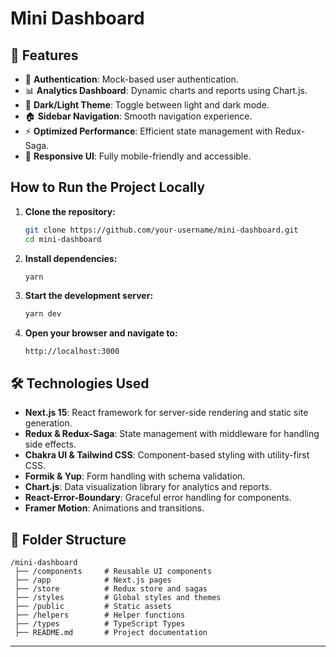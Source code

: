 # Mini Dashboard

## 📌 Features

- 🔐 **Authentication**: Mock-based user authentication.
- 📊 **Analytics Dashboard**: Dynamic charts and reports using Chart.js.
- 🎨 **Dark/Light Theme**: Toggle between light and dark mode.
- 🏠 **Sidebar Navigation**: Smooth navigation experience.
- ⚡ **Optimized Performance**: Efficient state management with Redux-Saga.
- 🚀 **Responsive UI**: Fully mobile-friendly and accessible.

## How to Run the Project Locally

1. **Clone the repository:**
   ```sh
   git clone https://github.com/your-username/mini-dashboard.git
   cd mini-dashboard
   ```

2. **Install dependencies:**
   ```sh
   yarn
   ```

3. **Start the development server:**
   ```sh
   yarn dev
   ```

4. **Open your browser and navigate to:**
   ```
   http://localhost:3000
   ```

## 🛠️ Technologies Used

- **Next.js 15**: React framework for server-side rendering and static site generation.
- **Redux & Redux-Saga**: State management with middleware for handling side effects.
- **Chakra UI & Tailwind CSS**: Component-based styling with utility-first CSS.
- **Formik & Yup**: Form handling with schema validation.
- **Chart.js**: Data visualization library for analytics and reports.
- **React-Error-Boundary**: Graceful error handling for components.
- **Framer Motion**: Animations and transitions.



## 📂 Folder Structure

```
/mini-dashboard
 ├── /components     # Reusable UI components
 ├── /app            # Next.js pages
 ├── /store          # Redux store and sagas
 ├── /styles         # Global styles and themes
 ├── /public         # Static assets
 ├── /helpers        # Helper functions
 ├── /types          # TypeScript Types
 ├── README.md       # Project documentation
```


---

